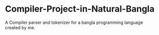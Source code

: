 # Compiler-Project-in-Natural-Bangla
A Compiler parser and tokenizer for a bangla programming language created by me.
